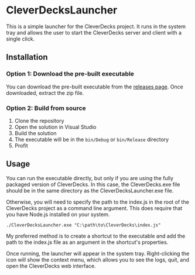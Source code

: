 # CleverDecksLauncher

This is a simple launcher for the CleverDecks project. It runs in the system tray and allows the user to start the CleverDecks server and client with a single click.

## Installation

### Option 1: Download the pre-built executable

You can download the pre-built executable from the [releases page](https://github.com/andrewmcdan/CleverDecksLauncher/releases). Once downloaded, extract the zip file.

### Option 2: Build from source

1. Clone the repository
2. Open the solution in Visual Studio
3. Build the solution
4. The executable will be in the `bin/Debug` or `bin/Release` directory
5. Profit

## Usage

You can run the executable directly, but only if you are using the fully packaged version of CleverDecks. In this case, the CleverDecks.exe file should be in the same directory as the CleverDecksLauncher.exe file.


Otherwise, you will need to specify the path to the index.js in the root of the CleverDecks project as a command line argument. This does require that you have Node.js installed on your system.
```
./CleverDecksLauncher.exe "C:\path\to\CleverDecks\index.js"
```

My preferred method is to create a shortcut to the executable and add the path to the index.js file as an argument in the shortcut's properties.

Once running, the launcher will appear in the system tray. Right-clicking the icon will show the context menu, which allows you to see the logs, quit, and open the CleverDecks web interface.
